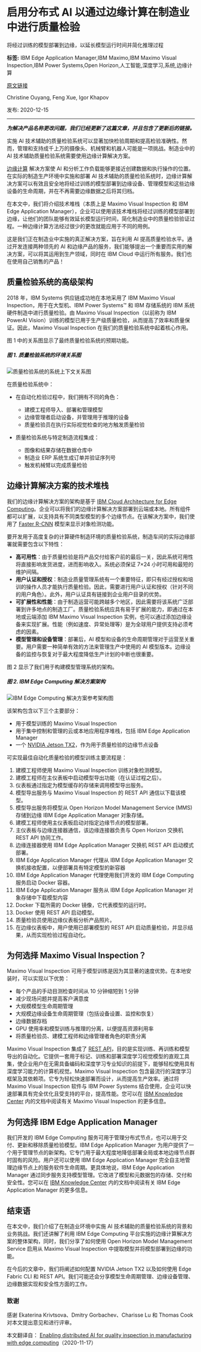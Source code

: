 # 启用分布式 AI 以通过边缘计算在制造业中进行质量检验
将经过训练的模型部署到边缘，以延长模型运行时间并简化推理过程

**标签:** IBM Edge Application Manager,IBM Maximo,IBM Maximo Visual Inspection,IBM Power Systems,Open Horizon,人工智能,深度学习,系统,边缘计算

[原文链接](https://developer.ibm.com/zh/articles/enabling-distributed-ai-with-edge-computing/)

Christine Ouyang, Feng Xue, Igor Khapov

发布: 2020-12-15

* * *

**_为解决产品名称更改问题，我们已经更新了这篇文章，并且包含了更新后的链接。_**

实施 AI 技术辅助的质量检验系统可以显著加快检验周期和提高检验准确性。然而，管理和支持成千上万的摄像头、机械臂和机器人可能是一项挑战。制造业中的 AI 技术辅助质量检验系统需要使用边缘计算解决方案。

[边缘计算](https://www.ibm.com/cn-zh/cloud/what-is-edge-computing) 解决方案使 AI 和分析工作负载能够更接近创建数据和执行操作的位置。在实际的制造生产环境中实施和部署 AI 技术辅助的质量检验系统时，边缘计算解决方案可以有效且安全地将经过训练的模型部署到边缘设备、管理模型和这些边缘设备的生命周期，并在不再需要边缘数据之后将其归档。

在本文中，我们将介绍技术堆栈（本质上是 Maximo Visual Inspection 和 IBM Edge Application Manager），企业可以使用该技术堆栈将经过训练的模型部署到边缘，让他们的团队能够有效延长模型运行时间，简化制造业中的质量检验验证过程。一种边缘计算方法经过很少的更改就能应用于不同的用例。

这是我们正在制造业中实施的真正解决方案，旨在利用 AI 提高质量检验水平。通过开发连接两种领先的 AI 和边缘产品的服务，我们能够提出一个重要而实用的解决方案，可以将其运用到生产领域，同时在 IBM Cloud 中运行所有服务。我们也在使用自己销售的产品！

## 质量检验系统的高级架构

2018 年，IBM Systems 供应链成功地在本地采用了 IBM Maximo Visual Inspection，用于在大型机、IBM Power Systems™ 和 IBM 存储系统的 IBM 系统硬件制造中进行质量检验。由 Maximo Visual Inspection（以前称为 IBM PowerAI Vision）训练的模型已用于生产级质量检验，从而提高了效率和质量保证。因此，Maximo Visual Inspection 在我们的质量检验系统中起着核心作用。

图 1 中的关系图显示了最终质量检验系统的预期功能。

##### 图 1\. 质量检验系统的环境关系图

![质量检验系统的系统上下文关系图](../ibm_articles_img/enabling-distributed-ai-with-edge-computing_images_quality-inspection-system-roles.png)

在质量检验系统中：

- 在自动化检验过程中，我们拥有不同的角色：

    - 建模工程师导入、部署和管理模型
    - 边缘管理者启动设备，并管理用于推理的设备
    - 质量检验员在执行实际视觉检查的地方触发质量检验
- 质量检验系统与特定制造流程集成：

    - 图像和结果存储在数据仓库中
    - 制造业 ERP 系统生成订单并验证序列号
    - 触发机械臂以完成质量检验

## 边缘计算解决方案的技术堆栈

我们的边缘计算解决方案的架构是基于 [IBM Cloud Architecture for Edge Computing](https://www.ibm.com/cloud/architecture/architectures/edge-computing/reference-architecture)。企业可以将我们的边缘计算解决方案部署到云端或本地。所有组件都可以扩展，以支持具有不同类型模型的多个边缘节点。在该解决方案中，我们使用了 [Faster R-CNN](https://www.ibm.com/support/knowledgecenter/SSRU69_1.3.0/base/vision_model_types_functions.html) 模型来显示对象检测功能。

要开发用于高度复杂的计算硬件制造环境的质量检验系统，制造车间的实际边缘部署就需要包含以下特性：

- **高可用性**：由于质量检验是将产品交付给客户前的最后一关，因此系统可用性将直接影响发货进度，进而影响收入。系统必须保证 7×24 小时可用和最短的维护间隔。
- **用户认证和授权**：制造业质量管理系统有一个重要特征，即只有经过授权和培训的操作人员才能执行质量检验。因此，需要进行用户认证和授权（针对不同的用户角色）。此外，用户认证具有链接到企业用户目录的优势。
- **可扩展性和性能**：由于制造运营可能跨越多个地区，因此需要将该系统广泛部署到许多地点的制造工厂。质量检验系统应具有易于扩展的能力，即通过在本地或云端添加 IBM Maximo Visual Inspection 实例，也可以通过添加边缘设备来实现扩展。性能（例如速度、异常处理等）是为全球用户提供支持必须考虑的因素。
- **模型管理和设备管理**：部署后，AI 模型和设备的生命周期管理对于运营至关重要。用户需要一种简单有效的方法来管理生产中使用的 AI 模型版本。边缘设备的监控与恢复对于最大程度降低生产计划的中断也很重要。

图 2 显示了我们用于构建模型管理系统的架构。

##### 图 2\. IBM Edge Computing 解决方案架构

![IBM Edge Computing 解决方案参考架构图](../ibm_articles_img/enabling-distributed-ai-with-edge-computing_images_edge-computing-solution-arch.png)

该架构包含以下三个主要部分：

- 用于模型训练的 Maximo Visual Inspection
- 用于集中控制和管理的云或本地应用程序堆栈，包括 IBM Edge Application Manager
- 一个 [NVIDIA Jetson TX2](https://developer.nvidia.com/embedded/jetson-tx2)，作为用于质量检验的边缘节点设备

可实现最佳自动化质量检验的模型训练主要流程是：

1. 建模工程师使用 Maximo Visual Inspection 训练对象检测模型。
2. 建模工程师在主仪表板中启动模型导出功能（在认证过程之后）。
3. 仪表板通过指定为模型缓存的存储来调用模型导出服务。
4. 模型导出服务与 Maximo Visual Inspection 的 REST API 通信以下载该模型。
5. 模型导出服务将模型从 Open Horizon Model Management Service (MMS) 存储到边缘 IBM Edge Application Manager 对象存储。
6. 建模工程师使用主仪表板启动对指定边缘节点的模型部署。
7. 主仪表板与边缘连接器通信，该边缘连接器负责与 Open Horizon 交换机 REST API 协同工作。
8. 边缘连接器使用 IBM Edge Application Manager 交换机 REST API 启动模式部署。
9. IBM Edge Application Manager 代理从 IBM Edge Application Manager 交换机接收配置，以便部署具有特定模型的新容器
10. IBM Edge Application Manager 代理使用我们开发的 IBM Edge Computing 服务启动 Docker 容器。
11. IBM Edge Application Manager 服务从 IBM Edge Application Manager 对象存储中下载模型内容
12. Docker 下载所需的 Docker 镜像，它代表模型的运行时。
13. Docker 使用 REST API 启动模型。
14. 质量检验员使用边缘仪表板分析产品照片。
15. 在边缘仪表板中，用户使用已部署模型的 REST API 启动质量检验，并显示结果，从而实现检验过程自动化。

## 为何选择 Maximo Visual Inspection？

Maximo Visual Inspection 可用于模型训练是因为其显著的速度优势。在本地安装时，可以实现以下优势：

- 每个产品的手动目测检查时间从 10 分钟缩短到 1 分钟
- 减少现场问题并提高客户满意度
- 大规模模型生命周期管理
- 大规模边缘设备生命周期管理（包括设备设置、监控和恢复）
- 边缘数据存档
- GPU 使用率和模型训练与推理的分离，以便提高资源利用率
- 将质量检验员、建模工程师和边缘管理者角色的职责分离

Maximo Visual Inspection 集成了 [REST API](https://www.ibm.com/support/knowledgecenter/en/SSRU69_1.1.3/base/vision_api.html)，目的是实现训练、再训练和模型导出的自动化。它提供一套用于标记、训练和部署深度学习视觉模型的直观工具集，使企业用户在无需具备编码和深度学习专业知识的前提下，能够轻松使用具有深度学习能力的计算机视觉。Maximo Visual Inspection 包含最流行的深度学习框架及其依赖项。它专为轻松快速部署而设计，从而提高生产效率。通过将 Maximo Visual Inspection 软件与 IBM Power Systems 结合使用，企业可以快速部署具有完全优化且受支持的平台，提高性能。您可以在 [IBM Knowledge Center](https://www.ibm.com/support/knowledgecenter/en/SSRU69_1.1.0/base/vision_overview.htm) 内的文档中阅读有关 Maximo Visual Inspection 的更多信息。

## 为何选择 IBM Edge Application Manager

我们开发的 IBM Edge Computing 服务可用于管理分布式节点，也可以用于交付、更新和移除质量检验模型。IBM Edge Application Manager 为用户提供了一个用于管理节点的新架构。它专门用于最大程度地降低部署全局或本地边缘节点群时固有的风险。用户还可以使用 IBM Edge Application Manager 完全自主地管理边缘节点上的服务软件生命周期。更具体地说，IBM Edge Application Manager 通过同步服务支持模型管理。它改进了模型和元数据包的存储、交付和安全性。您可以在 [IBM Knowledge Center](https://www.ibm.com/support/knowledgecenter/SSFKVV_4.1/kc_welcome_containers.html) 内的文档中阅读有关 IBM Edge Application Manager 的更多信息。

## 结束语

在本文中，我们介绍了在制造业环境中实施 AI 技术辅助的质量检验系统的背景和业务挑战。我们还讲解了利用 IBM Edge Computing 平台实施的边缘计算解决方案的整体架构，同时，我们分享了如何使用 Open Horizon Model Management Service 启用从 Maximo Visual Inspection 中提取模型并将模型部署到边缘的功能。

在今后的文章中，我们将阐述如何配置 NVIDIA Jetson TX2 以及如何使用 Edge Fabric CLI 和 REST API。我们可能还会分享模型生命周期管理、边缘设备管理、边缘数据实现和安全性方面的工作。

### 致谢

感谢 Ekaterina Krivtsova、Dmitry Gorbachev、Charisse Lu 和 Thomas Cook 对本文提出意见和进行评审。

本文翻译自： [Enabling distributed AI for quality inspection in manufacturing with edge computing](https://developer.ibm.com/articles/enabling-distributed-ai-with-edge-computing/)（2020-11-17）
